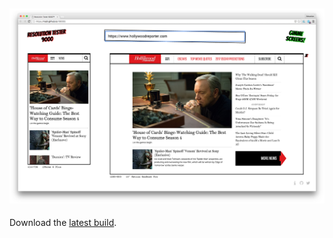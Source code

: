 ![Screenshot of RT9000](screenshot.png)
---
Download the [latest build](https://mzdr.github.io/rt9000/build.zip).
